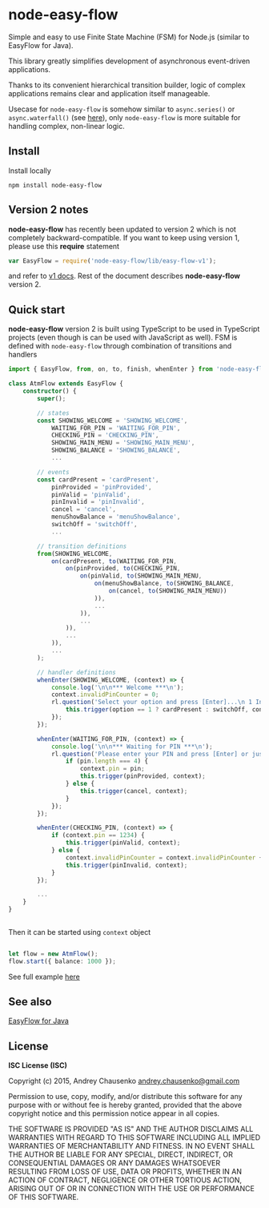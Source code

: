 # node-easy-flow

Simple and easy to use Finite State Machine (FSM) for Node.js (similar to EasyFlow for Java).

This library greatly simplifies development of asynchronous event-driven applications. 

Thanks to its convenient hierarchical transition builder, logic of complex applications remains clear and application itself manageable.

Usecase for `node-easy-flow` is somehow similar to `async.series()` or `async.waterfall()` (see [here](https://github.com/caolan/async)), only `node-easy-flow` is more suitable for handling complex, non-linear logic.

## Install
Install locally
```
npm install node-easy-flow
```

## Version 2 notes
**node-easy-flow** has recently been updated to version 2 which is not completely backward-compatible.
If you want to keep using version 1, please use this **require** statement
```javascript
var EasyFlow = require('node-easy-flow/lib/easy-flow-v1');
```
and refer to [v1 docs](./README-v1.md).
Rest of the document describes **node-easy-flow** version 2. 
     
## Quick start
**node-easy-flow** version 2 is built using TypeScript to be used in TypeScript projects (even though is can be used with JavaScript as well).
FSM is defined with `node-easy-flow` through combination of transitions and handlers
```typescript
import { EasyFlow, from, on, to, finish, whenEnter } from 'node-easy-flow';

class AtmFlow extends EasyFlow {
    constructor() {
        super();

        // states
        const SHOWING_WELCOME = 'SHOWING_WELCOME',
            WAITING_FOR_PIN = 'WAITING_FOR_PIN',
            CHECKING_PIN = 'CHECKING_PIN',
            SHOWING_MAIN_MENU = 'SHOWING_MAIN_MENU',
            SHOWING_BALANCE = 'SHOWING_BALANCE',
            ...

        // events
        const cardPresent = 'cardPresent',
            pinProvided = 'pinProvided',
            pinValid = 'pinValid',
            pinInvalid = 'pinInvalid',
            cancel = 'cancel',
            menuShowBalance = 'menuShowBalance',
            switchOff = 'switchOff',
            ...

        // transition definitions
        from(SHOWING_WELCOME,
            on(cardPresent, to(WAITING_FOR_PIN,
                on(pinProvided, to(CHECKING_PIN,
                    on(pinValid, to(SHOWING_MAIN_MENU,
                        on(menuShowBalance, to(SHOWING_BALANCE,
                            on(cancel, to(SHOWING_MAIN_MENU))
                        )),
                        ...
                    )),
                    ...
                )),
                ...
            )),
            ...
        );

        // handler definitions
        whenEnter(SHOWING_WELCOME, (context) => {
            console.log('\n\n*** Welcome ***\n');
            context.invalidPinCounter = 0;
            rl.question('Select your option and press [Enter]...\n 1 Insert card\n 2 Terminate ATM\n', (option) => {
                this.trigger(option == 1 ? cardPresent : switchOff, context);
            });
        });

        whenEnter(WAITING_FOR_PIN, (context) => {
            console.log('\n\n*** Waiting for PIN ***\n');
            rl.question('Please enter your PIN and press [Enter] or just press [Enter] to cancel (current PIN is 1234)...\n', (pin) => {
                if (pin.length === 4) {
                    context.pin = pin;
                    this.trigger(pinProvided, context);
                } else {
                    this.trigger(cancel, context);
                }
            });
        });

        whenEnter(CHECKING_PIN, (context) => {
            if (context.pin == 1234) {
                this.trigger(pinValid, context);
            } else {
                context.invalidPinCounter = context.invalidPinCounter + 1 || 1;
                this.trigger(pinInvalid, context);
            }
        });

        ...
    }
}
    
```

Then it can be started using `context` object
```typescript

let flow = new AtmFlow();
flow.start({ balance: 1000 });

```
See full example [here](https://github.com/Beh01der/node-easy-flow/blob/master/lib/atm-example-v2.ts)

## See also
[EasyFlow for Java](https://github.com/Beh01der/EasyFlow)

## License 
**ISC License (ISC)**

Copyright (c) 2015, Andrey Chausenko <andrey.chausenko@gmail.com>

Permission to use, copy, modify, and/or distribute this software for any
purpose with or without fee is hereby granted, provided that the above
copyright notice and this permission notice appear in all copies.

THE SOFTWARE IS PROVIDED "AS IS" AND THE AUTHOR DISCLAIMS ALL WARRANTIES
WITH REGARD TO THIS SOFTWARE INCLUDING ALL IMPLIED WARRANTIES OF
MERCHANTABILITY AND FITNESS. IN NO EVENT SHALL THE AUTHOR BE LIABLE FOR
ANY SPECIAL, DIRECT, INDIRECT, OR CONSEQUENTIAL DAMAGES OR ANY DAMAGES
WHATSOEVER RESULTING FROM LOSS OF USE, DATA OR PROFITS, WHETHER IN AN
ACTION OF CONTRACT, NEGLIGENCE OR OTHER TORTIOUS ACTION, ARISING OUT OF
OR IN CONNECTION WITH THE USE OR PERFORMANCE OF THIS SOFTWARE.
